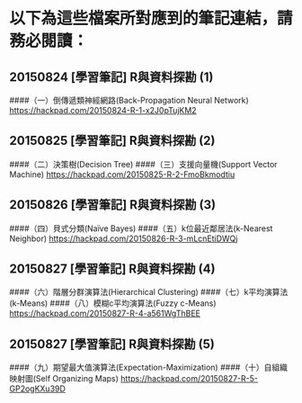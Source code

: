 # 以下為這些檔案所對應到的筆記連結，請務必閱讀：

## 20150824 [學習筆記] R與資料探勘 (1)
####（一）倒傳遞類神經網路(Back-Propagation Neural Network)
  https://hackpad.com/20150824-R-1-x2J0pTujKM2
  
  
## 20150825 [學習筆記] R與資料探勘 (2)
####（二）決策樹(Decision Tree)
####（三）支援向量機(Support Vector Machine)
  https://hackpad.com/20150825-R-2-FmoBkmodtiu


## 20150826 [學習筆記] R與資料探勘 (3)
####（四）貝式分類(Naïve Bayes)
####（五）k位最近鄰居法(k-Nearest Neighbor)
  https://hackpad.com/20150826-R-3-mLcnEtiDWQj


## 20150827 [學習筆記] R與資料探勘 (4)
####（六）階層分群演算法(Hierarchical Clustering)
####（七）k平均演算法(k-Means)
####（八）模糊c平均演算法(Fuzzy c-Means)
  https://hackpad.com/20150827-R-4-a561WgThBEE


## 20150827 [學習筆記] R與資料探勘 (5)
####（九）期望最大值演算法(Expectation-Maximization)
####（十）自組織映射圖(Self Organizing Maps)
  https://hackpad.com/20150827-R-5-GP2ogKXu39D
